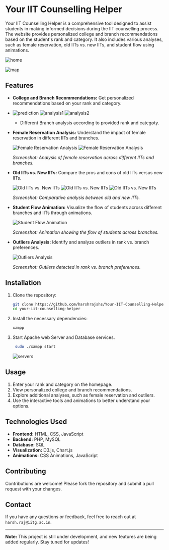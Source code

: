 # Your IIT Counselling Helper

Your IIT Counselling Helper is a comprehensive tool designed to assist students in making informed decisions during the IIT counselling process. The website provides personalized college and branch recommendations based on the student's rank and category. It also includes various analyses, such as female reservation, old IITs vs. new IITs, and student flow using animations.

![home](images/home.png)

![map](images/map.png)

## Features

- **College and Branch Recommendations:** Get personalized recommendations based on your rank and category.
- 
  ![prediction](images/predict_search.png)
  ![analysis1](images/an1.png)
  ![analysis2](images/an2.png)

  - Different Branch analysis according to provided rank and categoty.
  
- **Female Reservation Analysis:** Understand the impact of female reservation in different IITs and branches.
  
  ![Female Reservation Analysis](images/mf3.png)
  ![Female Reservation Analysis](images/an3.png)
  
  _Screenshot: Analysis of female reservation across different IITs and branches._

- **Old IITs vs. New IITs:** Compare the pros and cons of old IITs versus new IITs.
  
  ![Old IITs vs. New IITs](images/nvso1.png)
  ![Old IITs vs. New IITs](images/nvso2.png)
  ![Old IITs vs. New IITs](images/nvsoa.png)
  
  _Screenshot: Comparative analysis between old and new IITs._

- **Student Flow Animation:** Visualize the flow of students across different branches and IITs through animations.
  
  ![Student Flow Animation](images/flow.png)
  
  _Screenshot: Animation showing the flow of students across branches._

- **Outliers Analysis:** Identify and analyze outliers in rank vs. branch preferences.
  
  ![Outliers Analysis](images/outlier.png)
  
  _Screenshot: Outliers detected in rank vs. branch preferences._

## Installation

1. Clone the repository:
    ```bash
    git clone https://github.com/harshrajshs/Your-IIT-Counselling-Helper.git
    cd your-iit-counselling-helper
    ```

2. Install the necessary dependencies:
    ```bash
    xampp
    ```
3. Start Apache web Server and Database services.
   ```bash
    sudo ./xampp start
    ```
   ![servers](images/server.png)

## Usage

1. Enter your rank and category on the homepage.
2. View personalized college and branch recommendations.
3. Explore additional analyses, such as female reservation and outliers.
4. Use the interactive tools and animations to better understand your options.

## Technologies Used

- **Frontend:** HTML, CSS, JavaScript
- **Backend:** PHP, MySQL
- **Database:** SQL
- **Visualization:** D3.js, Chart.js
- **Animations:** CSS Animations, JavaScript

## Contributing

Contributions are welcome! Please fork the repository and submit a pull request with your changes.

## Contact

If you have any questions or feedback, feel free to reach out at `harsh.raj@iitg.ac.in`.

---

**Note:** This project is still under development, and new features are being added regularly. Stay tuned for updates!
